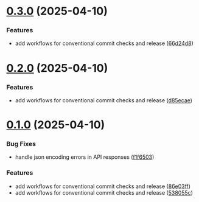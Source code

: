 # [0.3.0](https://github.com/juicycleff/smartform/compare/v0.2.0...v0.3.0) (2025-04-10)


### Features

* add workflows for conventional commit checks and release ([66d24d8](https://github.com/juicycleff/smartform/commit/66d24d807ca3042f42a53f3d92727e78c278ba66))



# [0.2.0](https://github.com/juicycleff/smartform/compare/v0.1.0...v0.2.0) (2025-04-10)


### Features

* add workflows for conventional commit checks and release ([d85ecae](https://github.com/juicycleff/smartform/commit/d85ecaeb18866ae4ab8be2d503d1d460b85d1328))



# [0.1.0](https://github.com/juicycleff/smartform/compare/f1f6503b6af68a5d0d956e264b4e8e5c364a624c...v0.1.0) (2025-04-10)


### Bug Fixes

* handle json encoding errors in API responses ([f1f6503](https://github.com/juicycleff/smartform/commit/f1f6503b6af68a5d0d956e264b4e8e5c364a624c))


### Features

* add workflows for conventional commit checks and release ([86e03ff](https://github.com/juicycleff/smartform/commit/86e03ffc78db10082c99b3ef9721476dafc94e0a))
* add workflows for conventional commit checks and release ([538055c](https://github.com/juicycleff/smartform/commit/538055c87d71c523984fd3e326cb3252abf398f8))



